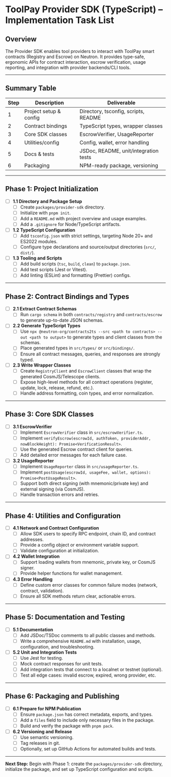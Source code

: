 # ToolPay Provider SDK (TypeScript) – Implementation Task List

## Overview
The Provider SDK enables tool providers to interact with ToolPay smart contracts (Registry and Escrow) on Neutron. It provides type-safe, ergonomic APIs for contract interaction, escrow verification, usage reporting, and integration with provider backends/CLI tools.

---

## Summary Table

| Step | Description | Deliverable |
|------|-------------|-------------|
| 1    | Project setup & config | Directory, tsconfig, scripts, README |
| 2    | Contract bindings      | TypeScript types, wrapper classes    |
| 3    | Core SDK classes       | EscrowVerifier, UsageReporter        |
| 4    | Utilities/config       | Config, wallet, error handling       |
| 5    | Docs & tests           | JSDoc, README, unit/integration tests|
| 6    | Packaging              | NPM-ready package, versioning        |

---

## Phase 1: Project Initialization

- [ ] **1.1 Directory and Package Setup**
  - [ ] Create `packages/provider-sdk` directory.
  - [ ] Initialize with `pnpm init`.
  - [ ] Add a `README.md` with project overview and usage examples.
  - [ ] Add a `.gitignore` for Node/TypeScript artifacts.
- [ ] **1.2 TypeScript Configuration**
  - [ ] Add `tsconfig.json` with strict settings, targeting Node 20+ and ES2022 modules.
  - [ ] Configure type declarations and source/output directories (`src/`, `dist/`).
- [ ] **1.3 Tooling and Scripts**
  - [ ] Add build scripts (`tsc`, `build`, `clean`) to `package.json`.
  - [ ] Add test scripts (Jest or Vitest).
  - [ ] Add linting (ESLint) and formatting (Prettier) configs.

---

## Phase 2: Contract Bindings and Types

- [ ] **2.1 Extract Contract Schemas**
  - [ ] Run `cargo schema` in both `contracts/registry` and `contracts/escrow` to generate up-to-date JSON schemas.
- [ ] **2.2 Generate TypeScript Types**
  - [ ] Use `npx @neutron-org/contracts2ts --src <path to contracts> --out <path to output>` to generate types and client classes from the schemas.
  - [ ] Place generated types in `src/types/` or `src/bindings/`.
  - [ ] Ensure all contract messages, queries, and responses are strongly typed.
- [ ] **2.3 Write Wrapper Classes**
  - [ ] Create `RegistryClient` and `EscrowClient` classes that wrap the generated CosmJS/Telescope clients.
  - [ ] Expose high-level methods for all contract operations (register, update, lock, release, refund, etc.).
  - [ ] Handle address formatting, coin types, and error normalization.

---

## Phase 3: Core SDK Classes

- [ ] **3.1 EscrowVerifier**
  - [ ] Implement `EscrowVerifier` class in `src/escrowVerifier.ts`.
  - [ ] Implement `verifyEscrow(escrowId, authToken, providerAddr, nowBlockHeight): Promise<VerificationResult>`.
  - [ ] Use the generated Escrow contract client for queries.
  - [ ] Add detailed error messages for each failure case.
- [ ] **3.2 UsageReporter**
  - [ ] Implement `UsageReporter` class in `src/usageReporter.ts`.
  - [ ] Implement `postUsage(escrowId, usageFee, wallet, options): Promise<PostUsageResult>`.
  - [ ] Support both direct signing (with mnemonic/private key) and external signing (via CosmJS).
  - [ ] Handle transaction errors and retries.

---

## Phase 4: Utilities and Configuration

- [ ] **4.1 Network and Contract Configuration**
  - [ ] Allow SDK users to specify RPC endpoint, chain ID, and contract addresses.
  - [ ] Provide a config object or environment variable support.
  - [ ] Validate configuration at initialization.
- [ ] **4.2 Wallet Integration**
  - [ ] Support loading wallets from mnemonic, private key, or CosmJS signer.
  - [ ] Provide helper functions for wallet management.
- [ ] **4.3 Error Handling**
  - [ ] Define custom error classes for common failure modes (network, contract, validation).
  - [ ] Ensure all SDK methods return clear, actionable errors.

---

## Phase 5: Documentation and Testing

- [ ] **5.1 Documentation**
  - [ ] Add JSDoc/TSDoc comments to all public classes and methods.
  - [ ] Write a comprehensive `README.md` with installation, usage, configuration, and troubleshooting.
- [ ] **5.2 Unit and Integration Tests**
  - [ ] Use Jest for testing.
  - [ ] Mock contract responses for unit tests.
  - [ ] Add integration tests that connect to a localnet or testnet (optional).
  - [ ] Test all edge cases: invalid escrow, expired, wrong provider, etc.

---

## Phase 6: Packaging and Publishing

- [ ] **6.1 Prepare for NPM Publication**
  - [ ] Ensure `package.json` has correct metadata, exports, and types.
  - [ ] Add a `files` field to include only necessary files in the package.
  - [ ] Build and verify the package with `pnpm pack`.
- [ ] **6.2 Versioning and Release**
  - [ ] Use semantic versioning.
  - [ ] Tag releases in git.
  - [ ] Optionally, set up GitHub Actions for automated builds and tests.

---

**Next Step:**
Begin with Phase 1: create the `packages/provider-sdk` directory, initialize the package, and set up TypeScript configuration and scripts.
